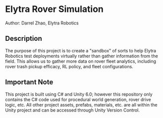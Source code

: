 # Elytra Rover Simulation
Author: Darrel Zhao, Elytra Robotics

## Description
The purpose of this project is to create a "sandbox" of sorts to help Elytra Robotics test deployments virtually rather than gather information from the field. This allows us to gather more data on rover fleet analytics, including rover trash pickup efficacy, RL policy, and fleet configurations.

## Important Note
This project is built using C# and Unity 6.0; however this repository only contains the C# code used for procedural world generation, rover drive logic, etc. All other project assets, prefabs, materials, etc. are all within the Unity project and can be accessed through Unity Version Control.
